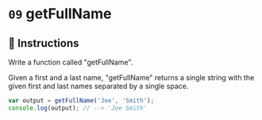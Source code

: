# `09` getFullName

## 📝 Instructions 

Write a function called "getFullName".

Given a first and a last name, "getFullName" returns a single string with the given first and last names separated by a single space.

```Javascript
var output = getFullName('Joe', 'Smith');
console.log(output); // --> 'Joe Smith'
```